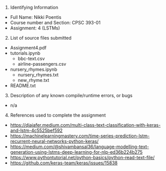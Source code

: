 1) Identifying Information
- Full Name: Nikki Poentis
- Course number and Section: CPSC 393-01
- Assignment: 4 (LSTMs)

2) List of source files submitted
- Assignment4.pdf
- tutorials.ipynb
    - bbc-text.csv
    - airline-passengers.csv
- nursery_rhymes.ipynb
    - nursery_rhymes.txt
    - new_rhyme.txt
- README.txt

3) Description of any known compile/runtime errors, or bugs
- n/a

4) References used to complete the assignment
- https://djajafer.medium.com/multi-class-text-classification-with-keras-and-lstm-4c5525bef592
- https://machinelearningmastery.com/time-series-prediction-lstm-recurrent-neural-networks-python-keras/ 
- https://medium.com/@shivambansal36/language-modelling-text-generation-using-lstms-deep-learning-for-nlp-ed36b224b275 
- https://www.pythontutorial.net/python-basics/python-read-text-file/ 
- https://github.com/keras-team/keras/issues/15838 
